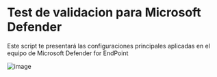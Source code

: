 # Test de validacion para Microsoft Defender
Este script te presentará las configuraciones principales aplicadas en el equipo de Microsoft Defender for EndPoint

![image](https://user-images.githubusercontent.com/114949611/198876593-f74ea95a-ee3f-4e1c-a9d1-b07e4e9c19f6.png)
